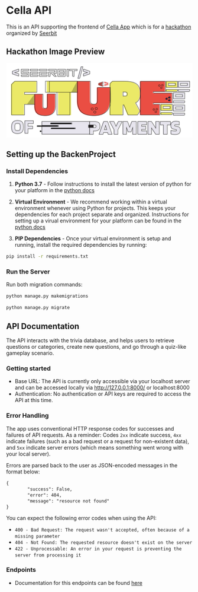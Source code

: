 # Cella API

This is an API supporting the frontend of [Cella App](https://cella.vercel.app/) which is for a [hackathon](https://www.seerbit.com/hackathon) organized by [Seerbit](https://www.seerbit.com)

## Hackathon Image Preview
![Hackathon Image](hackathon_image.png)

## Setting up the BackenProject

### Install Dependencies

1. **Python 3.7** - Follow instructions to install the latest version of python for your platform in the [python docs](https://docs.python.org/3/using/unix.html#getting-and-installing-the-latest-version-of-python)

2. **Virtual Environment** - We recommend working within a virtual environment whenever using Python for projects. This keeps your dependencies for each project separate and organized. Instructions for setting up a virual environment for your platform can be found in the [python docs](https://packaging.python.org/guides/installing-using-pip-and-virtual-environments/)

3. **PIP Dependencies** - Once your virtual environment is setup and running, install the required dependencies by running:

```bash
pip install -r requirements.txt
```

### Run the Server

Run both migration commands:

```bash
python manage.py makemigrations
```

```bash
python manage.py migrate
```

## API Documentation
The API interacts with the trivia database, and helps users to retrieve questions or categories, create new questions, and go through a quiz-like gameplay scenario.

### Getting started
- Base URL: The API is currently only accessible via your localhost server and can be accessed locally via http://127.0.0.1:8000/ or localhost:8000
- Authentication: No authentication or API keys are required to access the API at this time.

### Error Handling
The app uses conventional HTTP response codes for successes and failures of API requests. As a reminder: Codes `2xx` indicate success, `4xx` indicate failures (such as a bad request or a request for non-existent data), and `5xx` indicate server errors (which means something went wrong with your local server).

Errors are parsed back to the user as JSON-encoded messages in the format below:

    {
            "success": False,
            "error": 404,
            "message": "resource not found"
    }

You can expect the following error codes when using the API:
+ `400 - Bad Request: The request wasn't accepted, often because of a missing parameter`
+ `404 - Not Found: The requested resource doesn't exist on the server`
+ `422 - Unprocessable: An error in your request is preventing the server from processing it`

### Endpoints

-    Documentation for this endpoints can be found [here](https://documenter.getpostman.com/view/20677030/2s8YekQaJL)

